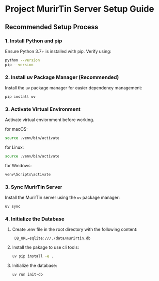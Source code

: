 # Project MurirTin Server Setup Guide

## Recommended Setup Process

### 1. Install Python and pip
Ensure Python 3.7+ is installed with pip. Verify using:
```bash
python --version
pip --version
```

### 2. Install uv Package Manager (Recommended)
Install the `uv` package manager for easier dependency management:
```bash
pip install uv
```
### 3. Activate Virtual Environment
Activate virtual enviornment before working.

for macOS:
```bash
source .venv/bin/activate
```
for Linux:
```bash
source .venv/bin/activate
```
for Windows:
```bash
venv\Scripts\activate
```


### 3. Sync MurirTin Server
Install the MurirTin server using the `uv` package manager:
```bash
uv sync
```
### 4. Initialize the Database
1. Create .env file in the root directory with the following content:
   ```env
    DB_URL=sqlite:///./data/murirtin.db
   ```
2. Install the pakage to use cli tools:
    ```bash
    uv pip install -e .
    ```
3. Initialize the database:
    ```bash
    uv run init-db
    ```   
